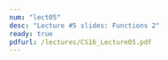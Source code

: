 ```yaml
---
num: "lect05"
desc: "Lecture #5 slides: Functions 2"
ready: true
pdfurl: /lectures/CS16_Lecture05.pdf
---
```

